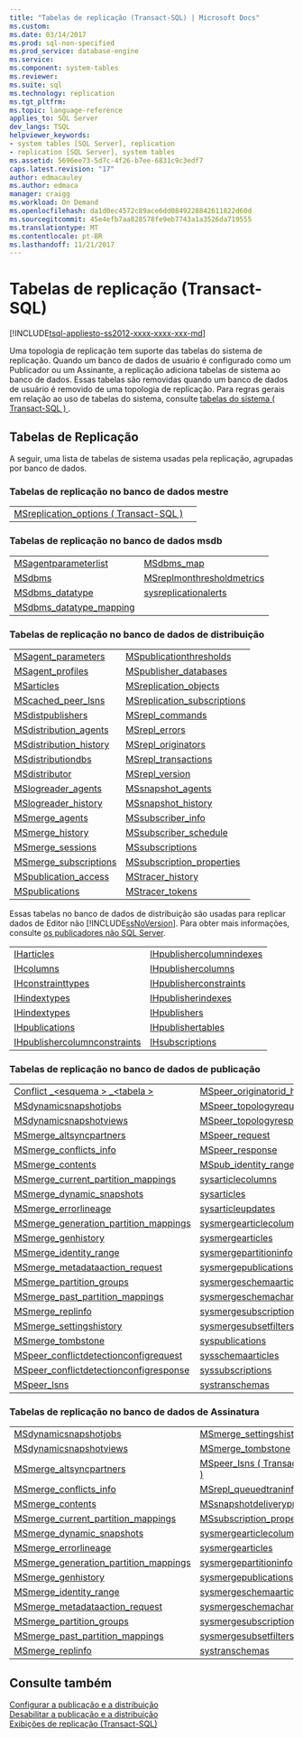 ```yaml
---
title: "Tabelas de replicação (Transact-SQL) | Microsoft Docs"
ms.custom: 
ms.date: 03/14/2017
ms.prod: sql-non-specified
ms.prod_service: database-engine
ms.service: 
ms.component: system-tables
ms.reviewer: 
ms.suite: sql
ms.technology: replication
ms.tgt_pltfrm: 
ms.topic: language-reference
applies_to: SQL Server
dev_langs: TSQL
helpviewer_keywords:
- system tables [SQL Server], replication
- replication [SQL Server], system tables
ms.assetid: 5696ee73-5d7c-4f26-b7ee-6831c9c3edf7
caps.latest.revision: "17"
author: edmacauley
ms.author: edmaca
manager: craigg
ms.workload: On Demand
ms.openlocfilehash: da1d0ec4572c89ace6dd0849228842611822d60d
ms.sourcegitcommit: 45e4efb7aa828578fe9eb7743a1a3526da719555
ms.translationtype: MT
ms.contentlocale: pt-BR
ms.lasthandoff: 11/21/2017
---
```

# <a name="replication-tables-transact-sql"></a>Tabelas de replicação (Transact-SQL)
[!INCLUDE[tsql-appliesto-ss2012-xxxx-xxxx-xxx-md](../../includes/tsql-appliesto-ss2012-xxxx-xxxx-xxx-md.md)]

  Uma topologia de replicação tem suporte das tabelas do sistema de replicação. Quando um banco de dados de usuário é configurado como um Publicador ou um Assinante, a replicação adiciona tabelas de sistema ao banco de dados. Essas tabelas são removidas quando um banco de dados de usuário é removido de uma topologia de replicação. Para regras gerais em relação ao uso de tabelas do sistema, consulte [tabelas do sistema &#40; Transact-SQL &#41; ](../../relational-databases/system-tables/system-tables-transact-sql.md).  
  
## <a name="replication-tables"></a>Tabelas de Replicação  
 A seguir, uma lista de tabelas de sistema usadas pela replicação, agrupadas por banco de dados.  
  
### <a name="replication-tables-in-the-master-database"></a>Tabelas de replicação no banco de dados mestre  
  
|||  
|-|-|  
|[MSreplication_options &#40; Transact-SQL &#41;](../../relational-databases/system-tables/msreplication-options-transact-sql.md)||  
  
### <a name="replication-tables-in-the-msdb-database"></a>Tabelas de replicação no banco de dados msdb  
  
|||  
|-|-|  
|[MSagentparameterlist](../../relational-databases/system-tables/msagentparameterlist-transact-sql.md)|[MSdbms_map](../../relational-databases/system-tables/msdbms-map-transact-sql.md)|  
|[MSdbms](../../relational-databases/system-tables/msdbms-transact-sql.md)|[MSreplmonthresholdmetrics](../../relational-databases/system-tables/msreplmonthresholdmetrics-transact-sql.md)|  
|[MSdbms_datatype](../../relational-databases/system-tables/msdbms-datatype-transact-sql.md)|[sysreplicationalerts](../../relational-databases/system-tables/sysreplicationalerts-transact-sql.md)|  
|[MSdbms_datatype_mapping](../../relational-databases/system-tables/msdbms-datatype-mapping-transact-sql.md)||  
  
### <a name="replication-tables-in-the-distribution-database"></a>Tabelas de replicação no banco de dados de distribuição  
  
|||  
|-|-|  
|[MSagent_parameters](../../relational-databases/system-tables/msagent-parameters-transact-sql.md)|[MSpublicationthresholds](../../relational-databases/system-tables/mspublicationthresholds-transact-sql.md)|  
|[MSagent_profiles](../../relational-databases/system-tables/msagent-profiles-transact-sql.md)|[MSpublisher_databases](../../relational-databases/system-tables/mspublisher-databases-transact-sql.md)|  
|[MSarticles](../../relational-databases/system-tables/msarticles-transact-sql.md)|[MSreplication_objects](../../relational-databases/system-tables/msreplication-objects-transact-sql.md)|  
|[MScached_peer_lsns](../../relational-databases/system-tables/mscached-peer-lsns-transact-sql.md)|[MSreplication_subscriptions](../../relational-databases/system-tables/msreplication-subscriptions-transact-sql.md)|  
|[MSdistpublishers](../../relational-databases/system-tables/msdistpublishers-transact-sql.md)|[MSrepl_commands](../../relational-databases/system-tables/msrepl-commands-transact-sql.md)|  
|[MSdistribution_agents](../../relational-databases/system-tables/msdistribution-agents-transact-sql.md)|[MSrepl_errors](../../relational-databases/system-tables/msrepl-errors-transact-sql.md)|  
|[MSdistribution_history](../../relational-databases/system-tables/msdistribution-history-transact-sql.md)|[MSrepl_originators](../../relational-databases/system-tables/msrepl-originators-transact-sql.md)|  
|[MSdistributiondbs](../../relational-databases/system-tables/msdistributiondbs-transact-sql.md)|[MSrepl_transactions](../../relational-databases/system-tables/msrepl-transactions-transact-sql.md)|  
|[MSdistributor](../../relational-databases/system-tables/msdistributor-transact-sql.md)|[MSrepl_version](../../relational-databases/system-tables/msrepl-version-transact-sql.md)|  
|[MSlogreader_agents](../../relational-databases/system-tables/mslogreader-agents-transact-sql.md)|[MSsnapshot_agents](../../relational-databases/system-tables/mssnapshot-agents-transact-sql.md)|  
|[MSlogreader_history](../../relational-databases/system-tables/mslogreader-history-transact-sql.md)|[MSsnapshot_history](../../relational-databases/system-tables/mssnapshot-history-transact-sql.md)|  
|[MSmerge_agents](../../relational-databases/system-tables/msmerge-agents-transact-sql.md)|[MSsubscriber_info](../../relational-databases/system-tables/mssubscriber-info-transact-sql.md)|  
|[MSmerge_history](../../relational-databases/system-tables/msmerge-history-transact-sql.md)|[MSsubscriber_schedule](../../relational-databases/system-tables/mssubscriber-schedule-transact-sql.md)|  
|[MSmerge_sessions](../../relational-databases/system-tables/msmerge-sessions-transact-sql.md)|[MSsubscriptions](../../relational-databases/system-tables/mssubscriptions-transact-sql.md)|  
|[MSmerge_subscriptions](../../relational-databases/system-tables/msmerge-subscriptions-transact-sql.md)|[MSsubscription_properties](../../relational-databases/system-tables/mssubscription-properties-transact-sql.md)|  
|[MSpublication_access](../../relational-databases/system-tables/mspublication-access-transact-sql.md)|[MStracer_history](../../relational-databases/system-tables/mstracer-history-transact-sql.md)|  
|[MSpublications](../../relational-databases/system-tables/mspublications-transact-sql.md)|[MStracer_tokens](../../relational-databases/system-tables/mstracer-tokens-transact-sql.md)|  
  
 Essas tabelas no banco de dados de distribuição são usadas para replicar dados de Editor não [!INCLUDE[ssNoVersion](../../includes/ssnoversion-md.md)]. Para obter mais informações, consulte [os publicadores não SQL Server](../../relational-databases/replication/non-sql/non-sql-server-publishers.md).  
  
|||  
|-|-|  
|[IHarticles](../../relational-databases/system-tables/iharticles-transact-sql.md)|[IHpublishercolumnindexes](../../relational-databases/system-tables/ihpublishercolumnindexes-transact-sql.md)|  
|[IHcolumns](../../relational-databases/system-tables/ihcolumns-transact-sql.md)|[IHpublishercolumns](../../relational-databases/system-tables/ihpublishercolumns-transact-sql.md)|  
|[IHconstrainttypes](../../relational-databases/system-tables/ihconstrainttypes-transact-sql.md)|[IHpublisherconstraints](../../relational-databases/system-tables/ihpublisherconstraints-transact-sql.md)|  
|[IHindextypes](../../relational-databases/system-tables/ihindextypes-transact-sql.md)|[IHpublisherindexes](../../relational-databases/system-tables/ihpublisherindexes-transact-sql.md)|  
|[IHindextypes](../../relational-databases/system-tables/ihindextypes-transact-sql.md)|[IHpublishers](../../relational-databases/system-tables/ihpublishers-transact-sql.md)|  
|[IHpublications](../../relational-databases/system-tables/ihpublications-transact-sql.md)|[IHpublishertables](../../relational-databases/system-tables/ihpublishertables-transact-sql.md)|  
|[IHpublishercolumnconstraints](../../relational-databases/system-tables/ihpublishercolumnconstraints-transact-sql.md)|[IHsubscriptions](../../relational-databases/system-tables/ihsubscriptions-transact-sql.md)|  
  
### <a name="replication-tables-in-the-publication-database"></a>Tabelas de replicação no banco de dados de publicação  
  
|||  
|-|-|  
|[Conflict _\<esquema > _\<tabela >](../../relational-databases/system-tables/conflict-schema-table-transact-sql.md)|[MSpeer_originatorid_history](../../relational-databases/system-tables/mspeer-originatorid-history-transact-sql.md)|  
|[MSdynamicsnapshotjobs](../../relational-databases/system-tables/msdynamicsnapshotjobs-transact-sql.md)|[MSpeer_topologyrequest](../../relational-databases/system-tables/mspeer-topologyrequest-transact-sql.md)|  
|[MSdynamicsnapshotviews](../../relational-databases/system-tables/msdynamicsnapshotviews-transact-sql.md)|[MSpeer_topologyresponse](../../relational-databases/system-tables/mspeer-topologyresponse-transact-sql.md)|  
|[MSmerge_altsyncpartners](../../relational-databases/system-tables/msmerge-altsyncpartners-transact-sql.md)|[MSpeer_request](../../relational-databases/system-tables/mspeer-request-transact-sql.md)|  
|[MSmerge_conflicts_info](../../relational-databases/system-tables/msmerge-conflicts-info-transact-sql.md)|[MSpeer_response](../../relational-databases/system-tables/mspeer-response-transact-sql.md)|  
|[MSmerge_contents](../../relational-databases/system-tables/msmerge-contents-transact-sql.md)|[MSpub_identity_range](../../relational-databases/system-tables/mspub-identity-range-transact-sql.md)|  
|[MSmerge_current_partition_mappings](../../relational-databases/system-tables/msmerge-current-partition-mappings.md)|[sysarticlecolumns](../../relational-databases/system-tables/sysarticlecolumns-transact-sql.md)|  
|[MSmerge_dynamic_snapshots](../../relational-databases/system-tables/msmerge-dynamic-snapshots-transact-sql.md)|[sysarticles](../../relational-databases/system-tables/sysarticles-transact-sql.md)|  
|[MSmerge_errorlineage](../../relational-databases/system-tables/msmerge-errorlineage-transact-sql.md)|[sysarticleupdates](../../relational-databases/system-tables/sysarticleupdates-transact-sql.md)|  
|[MSmerge_generation_partition_mappings](../../relational-databases/system-tables/msmerge-generation-partition-mappings-transact-sql.md)|[sysmergearticlecolumns](../../relational-databases/system-tables/sysmergearticlecolumns-transact-sql.md)|  
|[MSmerge_genhistory](../../relational-databases/system-tables/msmerge-genhistory-transact-sql.md)|[sysmergearticles](../../relational-databases/system-tables/sysmergearticles-transact-sql.md)|  
|[MSmerge_identity_range](../../relational-databases/system-tables/msmerge-identity-range-transact-sql.md)|[sysmergepartitioninfo](../../relational-databases/system-tables/sysmergepartitioninfo-transact-sql.md)|  
|[MSmerge_metadataaction_request](../../relational-databases/system-tables/msmerge-metadataaction-request-transact-sql.md)|[sysmergepublications](../../relational-databases/system-tables/sysmergepublications-transact-sql.md)|  
|[MSmerge_partition_groups](../../relational-databases/system-tables/msmerge-partition-groups-transact-sql.md)|[sysmergeschemaarticles](../../relational-databases/system-tables/sysmergeschemaarticles-transact-sql.md)|  
|[MSmerge_past_partition_mappings](../../relational-databases/system-tables/msmerge-past-partition-mappings-transact-sql.md)|[sysmergeschemachange](../../relational-databases/system-tables/sysmergeschemachange-transact-sql.md)|  
|[MSmerge_replinfo](../../relational-databases/system-tables/msmerge-replinfo-transact-sql.md)|[sysmergesubscriptions](../../relational-databases/system-tables/sysmergesubscriptions-transact-sql.md)|  
|[MSmerge_settingshistory](../../relational-databases/system-tables/msmerge-settingshistory-transact-sql.md)|[sysmergesubsetfilters](../../relational-databases/system-tables/sysmergesubsetfilters-transact-sql.md)|  
|[MSmerge_tombstone](../../relational-databases/system-tables/msmerge-tombstone-transact-sql.md)|[syspublications](../../relational-databases/system-tables/syspublications-transact-sql.md)|  
|[MSpeer_conflictdetectionconfigrequest](../../relational-databases/system-tables/mspeer-conflictdetectionconfigrequest-transact-sql.md)|[sysschemaarticles](../../relational-databases/system-tables/sysschemaarticles-transact-sql.md)|  
|[MSpeer_conflictdetectionconfigresponse](../../relational-databases/system-tables/mspeer-conflictdetectionconfigresponse-transact-sql.md)|[syssubscriptions](../../relational-databases/system-tables/syssubscriptions-transact-sql.md)|  
|[MSpeer_lsns](../../relational-databases/system-tables/mspeer-lsns-transact-sql.md)|[systranschemas](../../relational-databases/system-views/systranschemas-transact-sql.md)|  
  
### <a name="replication-tables-in-the-subscription-database"></a>Tabelas de replicação no banco de dados de Assinatura  
  
|||  
|-|-|  
|[MSdynamicsnapshotjobs](../../relational-databases/system-tables/msdynamicsnapshotjobs-transact-sql.md)|[MSmerge_settingshistory](../../relational-databases/system-tables/msmerge-settingshistory-transact-sql.md)|  
|[MSdynamicsnapshotviews](../../relational-databases/system-tables/msdynamicsnapshotviews-transact-sql.md)|[MSmerge_tombstone](../../relational-databases/system-tables/msmerge-tombstone-transact-sql.md)|  
|[MSmerge_altsyncpartners](../../relational-databases/system-tables/msmerge-altsyncpartners-transact-sql.md)|[MSpeer_lsns &#40; Transact-SQL &#41;](../../relational-databases/system-tables/mspeer-lsns-transact-sql.md)|  
|[MSmerge_conflicts_info](../../relational-databases/system-tables/msmerge-conflicts-info-transact-sql.md)|[MSrepl_queuedtraninfo](../../relational-databases/system-tables/msrepl-queuedtraninfo-transact-sql.md)|  
|[MSmerge_contents](../../relational-databases/system-tables/msmerge-contents-transact-sql.md)|[MSsnapshotdeliveryprogress](../../relational-databases/system-tables/mssnapshotdeliveryprogress-transact-sql.md)|  
|[MSmerge_current_partition_mappings](../../relational-databases/system-tables/msmerge-current-partition-mappings.md)|[MSsubscription_properties](../../relational-databases/system-tables/mssubscription-properties-transact-sql.md)|  
|[MSmerge_dynamic_snapshots](../../relational-databases/system-tables/msmerge-dynamic-snapshots-transact-sql.md)|[sysmergearticlecolumns](../../relational-databases/system-tables/sysmergearticlecolumns-transact-sql.md)|  
|[MSmerge_errorlineage](../../relational-databases/system-tables/msmerge-errorlineage-transact-sql.md)|[sysmergearticles](../../relational-databases/system-tables/sysmergearticles-transact-sql.md)|  
|[MSmerge_generation_partition_mappings](../../relational-databases/system-tables/msmerge-generation-partition-mappings-transact-sql.md)|[sysmergepartitioninfo](../../relational-databases/system-tables/sysmergepartitioninfo-transact-sql.md)|  
|[MSmerge_genhistory](../../relational-databases/system-tables/msmerge-genhistory-transact-sql.md)|[sysmergepublications](../../relational-databases/system-tables/sysmergepublications-transact-sql.md)|  
|[MSmerge_identity_range](../../relational-databases/system-tables/msmerge-identity-range-transact-sql.md)|[sysmergeschemaarticles](../../relational-databases/system-tables/sysmergeschemaarticles-transact-sql.md)|  
|[MSmerge_metadataaction_request](../../relational-databases/system-tables/msmerge-metadataaction-request-transact-sql.md)|[sysmergeschemachange](../../relational-databases/system-tables/sysmergeschemachange-transact-sql.md)|  
|[MSmerge_partition_groups](../../relational-databases/system-tables/msmerge-partition-groups-transact-sql.md)|[sysmergesubscriptions](../../relational-databases/system-tables/sysmergesubscriptions-transact-sql.md)|  
|[MSmerge_past_partition_mappings](../../relational-databases/system-tables/msmerge-past-partition-mappings-transact-sql.md)|[sysmergesubsetfilters](../../relational-databases/system-tables/sysmergesubsetfilters-transact-sql.md)|  
|[MSmerge_replinfo](../../relational-databases/system-tables/msmerge-replinfo-transact-sql.md)|[systranschemas](../../relational-databases/system-views/systranschemas-transact-sql.md)|  
  
## <a name="see-also"></a>Consulte também  
 [Configurar a publicação e a distribuição](../../relational-databases/replication/configure-publishing-and-distribution.md)   
 [Desabilitar a publicação e a distribuição](../../relational-databases/replication/disable-publishing-and-distribution.md)   
 [Exibições de replicação &#40;Transact-SQL&#41;](../../relational-databases/system-views/replication-views-transact-sql.md)  
  
  
